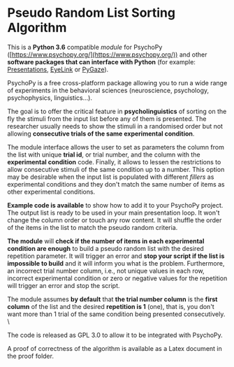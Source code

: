 # Pseudo Random List Sorting Algorithm

This is a **Python 3.6** compatible _module_ for PsychoPy ([https://www.psychopy.org/](https://www.psychopy.org/)) and other **software packages that can interface with Python** (for example: [Presentations](https://www.neurobs.com/), [EyeLink](https://www.sr-research.com/experiment-builder/) or [PyGaze](http://www.pygaze.org/)).

PsychoPy is a free cross-platform package allowing you to run a wide range of experiments in the behavioral sciences (neuroscience, psychology, psychophysics, linguistics...).

The goal is to offer the critical feature in **psycholinguistics** of sorting on the fly the stimuli from the input list before any of them is presented. The researcher usually needs to show the stimuli in a randomised order but not allowing **consecutive trials of the same experimental condition**.

The module interface allows the user to set as parameters the column from the list with unique **trial id**, or trial number, and the column with the **experimental condition** code. Finally, it allows to lessen the restrictions to allow consecutive stimuli of the same condition up to a number. This option may be desirable when the input list is populated with different _fillers_ as experimental conditions and they don't match the same number of items as other experimental conditions.

**Example code is available** to show how to add it to your PsychoPy project. The output list is ready to be used in your main presentation loop. It won't change the column order or touch any row content. It will shuffle the order of the items in the list to match the pseudo random criteria.

**The module** will **check if the number of items in each experimental condition are enough** to build a pseudo random list with the desired repetition parameter. It will trigger an error and **stop your script if the list is impossible to build** and it will inform you what is the problem. Furthermore, an incorrect trial number column, i.e., not unique values in each row, incorrect experimental condition or zero or negative values for the repetition will trigger an error and stop the script.

The module assumes **by default** that **the trial number column** is the **first column** of the list and the desired **repetition is 1** (one), that is, you don't want more than 1 trial of the same condition being presented consecutively. \


The code is released as GPL 3.0 to allow it to be integrated with PsychoPy.

A proof of correctness of the algorithm is available as a Latex document in the proof folder.
